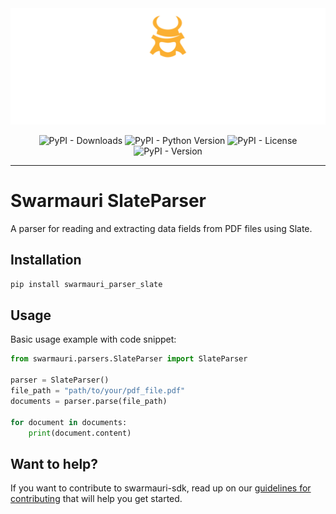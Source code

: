 <!-- Dark OS/GitHub theme → show LIGHT PNG; Light → show DARK PNG -->
<picture>
  <source media="(prefers-color-scheme: dark)"  srcset="../../../assets/swarmauri_brand_frag_light.png">
  <source media="(prefers-color-scheme: light)" srcset="../../../assets/swarmauri_brand_frag_dark.png">
  <!-- Fallback below (see #2) -->
  <img alt="Project logo" src="../../../assets/swarmauri_brand_frag_dark.png" width="640">
</picture>


<div align="center">

![PyPI - Downloads](https://img.shields.io/pypi/dm/swarmauri_parser_pypdftk)
![PyPI - Python Version](https://img.shields.io/pypi/pyversions/swarmauri_parser_pypdftk)
![PyPI - License](https://img.shields.io/pypi/l/swarmauri_parser_pypdftk)
![PyPI - Version](https://img.shields.io/pypi/v/swarmauri_parser_pypdftk?label=swarmauri_parser_pypdftk&color=green)

</div>

---

# Swarmauri SlateParser

A parser for reading and extracting data fields from PDF files using Slate.

## Installation

```bash
pip install swarmauri_parser_slate
```

## Usage
Basic usage example with code snippet:
```python
from swarmauri.parsers.SlateParser import SlateParser

parser = SlateParser()
file_path = "path/to/your/pdf_file.pdf"
documents = parser.parse(file_path)

for document in documents:
    print(document.content)
```

## Want to help?

If you want to contribute to swarmauri-sdk, read up on our [guidelines for contributing](https://github.com/swarmauri/swarmauri-sdk/blob/master/contributing.md) that will help you get started.
